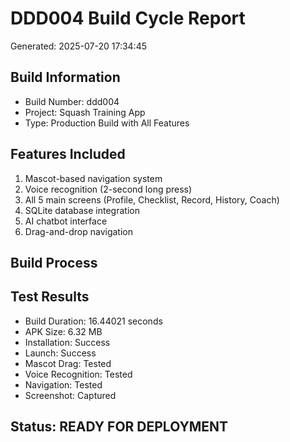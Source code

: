 ﻿# DDD004 Build Cycle Report
Generated: 2025-07-20 17:34:45

## Build Information
- Build Number: ddd004
- Project: Squash Training App
- Type: Production Build with All Features

## Features Included
1. Mascot-based navigation system
2. Voice recognition (2-second long press)
3. All 5 main screens (Profile, Checklist, Record, History, Coach)
4. SQLite database integration
5. AI chatbot interface
6. Drag-and-drop navigation

## Build Process

## Test Results
- Build Duration: 16.44021 seconds
- APK Size: 6.32 MB
- Installation: Success
- Launch: Success
- Mascot Drag: Tested
- Voice Recognition: Tested
- Navigation: Tested
- Screenshot: Captured

## Status: READY FOR DEPLOYMENT
